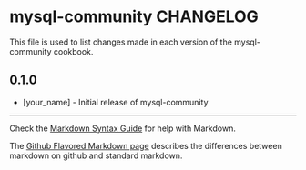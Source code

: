 mysql-community CHANGELOG
=========================

This file is used to list changes made in each version of the mysql-community cookbook.

0.1.0
-----
- [your_name] - Initial release of mysql-community

- - -
Check the [Markdown Syntax Guide](http://daringfireball.net/projects/markdown/syntax) for help with Markdown.

The [Github Flavored Markdown page](http://github.github.com/github-flavored-markdown/) describes the differences between markdown on github and standard markdown.

